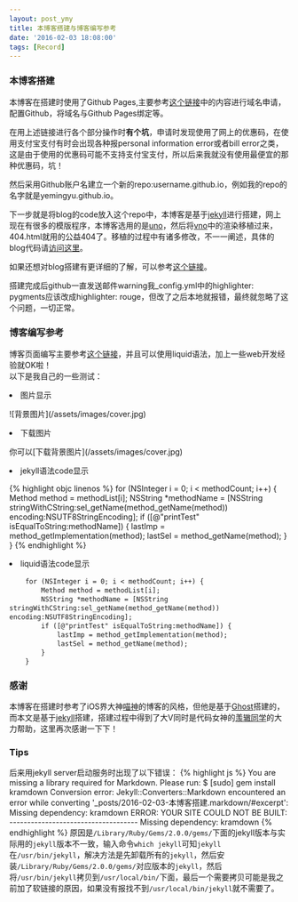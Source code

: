 ```yaml
---
layout: post_ymy
title: 本博客搭建与博客编写参考
date: '2016-02-03 18:08:00'
tags: [Record]
---
```


### 本博客搭建
本博客在搭建时使用了Github Pages,主要参考[这个链接](http://www.jianshu.com/p/05289a4bc8b2)中的内容进行域名申请，配置Github，将域名与Github Pages绑定等。

在用上述链接进行各个部分操作时<strong>有个坑</strong>，申请时发现使用了网上的优惠码，在使用支付宝支付有时会出现各种报personal information error或者bill error之类，这是由于使用的优惠码可能不支持支付宝支付，所以后来我就没有使用最便宜的那种优惠码，坑！

然后采用Github账户名建立一个新的repo:username.github.io，例如我的repo的名字就是yemingyu.github.io。


下一步就是将blog的code放入这个repo中，本博客是基于[jekyll](http://jekyll.bootcss.com/)进行搭建，网上现在有很多的模版程序，本博客选用的是[uno](http://github.com/yemingyu/uno)，然后将[vno](http://github.com/yemingyu/vno)中的渲染移植过来，404.html就用的公益404了。移植的过程中有诸多修改，不一一阐述，具体的blog代码请[访问这里](http://github.com/yemingyu/yemingyu.github.io)。

如果还想对blog搭建有更详细的了解，可以参考[这个链接](http://blog.csdn.net/wave_1102/article/details/41548951)。

搭建完成后github一直发送邮件warning我_config.yml中的highlighter: pygments应该改成highlighter: rouge，但改了之后本地就报错，最终就忽略了这个问题，一切正常。

### 博客编写参考

博客页面编写主要参考[这个链接](http://jekyll.bootcss.com/docs/home/)，并且可以使用liquid语法，加上一些web开发经验就OK啦！<br />
以下是我自己的一些测试：
<p><li>图片显示</li></p>
![背景图片](/assets/images/cover.jpg)
<p><li>下载图片</li></p>
你可以[下载背景图片](/assets/images/cover.jpg)
<p><li>jekyll语法code显示</li></p>

{% highlight objc linenos %}
    for (NSInteger i = 0; i < methodCount; i++) {
        Method method = methodList[i];
        NSString *methodName = [NSString stringWithCString:sel_getName(method_getName(method)) encoding:NSUTF8StringEncoding];
        if ([@"printTest" isEqualToString:methodName]) {
            lastImp = method_getImplementation(method);
            lastSel = method_getName(method);
        }
    }
{% endhighlight %}

<p><li>liquid语法code显示</li></p>

```        
    for (NSInteger i = 0; i < methodCount; i++) {
        Method method = methodList[i];
        NSString *methodName = [NSString stringWithCString:sel_getName(method_getName(method)) encoding:NSUTF8StringEncoding];
        if ([@"printTest" isEqualToString:methodName]) {
            lastImp = method_getImplementation(method);
            lastSel = method_getName(method);
        }
    }
```

### 感谢

本博客在搭建时参考了iOS界大神[喵神](http://onevcat.com/)的博客的风格，但他是基于[Ghost](https://ghost.org/)搭建的，而本文是基于[jekyll](http://jekyll.bootcss.com/)搭建，搭建过程中得到了大V同时是代码女神的[羡辙同学](http://zhangwenli.com/)的大力帮助，这里再次感谢一下下！

### Tips
后来用jekyll server启动服务时出现了以下错误：
{% highlight js %}
You are missing a library required for Markdown. Please run:
$ [sudo] gem install kramdown
Conversion error: Jekyll::Converters::Markdown encountered an error while converting '_posts/2016-02-03-本博客搭建.markdown/#excerpt':
                Missing dependency: kramdown
         ERROR: YOUR SITE COULD NOT BE BUILT:
                ------------------------------------
                Missing dependency: kramdown
{% endhighlight %}
原因是```/Library/Ruby/Gems/2.0.0/gems/```下面的jekyll版本与实际用的```jekyll```版本不一致，输入命令```which jekyll```可知```jekyll```在```/usr/bin/jekyll```，解决方法是先卸载所有的```jekyll```，然后安装```/Library/Ruby/Gems/2.0.0/gems/```对应版本的```jekyll```，然后将```/usr/bin/jekyll```拷贝到```/usr/local/bin/```下面，最后一个需要拷贝可能是我之前加了软链接的原因，如果没有报找不到```/usr/local/bin/jekyll```就不需要了。
